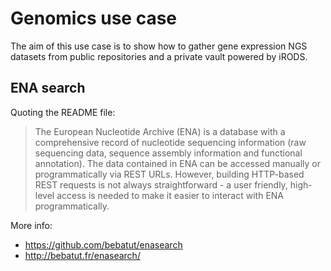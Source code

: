 # Genomics use case
The aim of this use case is to show how to gather gene expression NGS datasets from public repositories and a private vault powered by iRODS. 

## ENA search 
Quoting the README file: 
> The European Nucleotide Archive (ENA) is a database with a comprehensive record 
of nucleotide sequencing information (raw sequencing data, sequence assembly information and functional annotation). The data contained in ENA can be accessed manually or programmatically via REST URLs. However, building HTTP-based REST requests is not always straightforward - a user friendly, high-level access is needed to make it easier to interact with ENA programmatically.

More info:   
- https://github.com/bebatut/enasearch
- http://bebatut.fr/enasearch/
